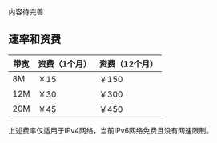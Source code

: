 内容待完善

## 速率和资费
| 带宽 | 资费（1个月） | 资费（12个月） |
| --- | --- | --- |
| 8M | ￥15 | ￥150 |
| 12M | ￥30 | ￥300 |
| 20M | ￥45 | ￥450 |

上述费率仅适用于IPv4网络，当前IPv6网络免费且没有网速限制。
